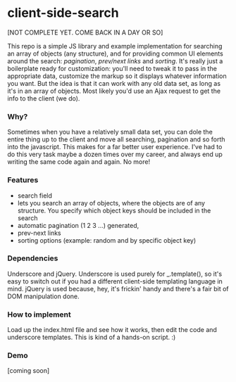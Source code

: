 # client-side-search

[NOT COMPLETE YET. COME BACK IN A DAY OR SO]

This repo is a simple JS library and example implementation for searching an array of objects (any structure), and for
providing common UI elements around the search: *pagination*, *prev/next links* and *sorting*. It's really just a
boilerplate ready for customization: you'll need to tweak it to pass in the appropriate data, customize the markup
so it displays whatever information you want. But the idea is that it can work with any old data set, as long as it's
in an array of objects. Most likely you'd use an Ajax request to get the info to the client (we do).

### Why?

Sometimes when you have a relatively small data set, you can dole the entire thing up to the client and move all
searching, pagination and so forth into the javascript. This makes for a far better user experience. I've had to do
this very task maybe a dozen times over my career, and always end up writing the same code again and again. No more!

### Features

- search field
- lets you search an array of objects, where the objects are of any structure. You specify which object keys should
be included in the search
- automatic pagination (1 2 3 ...) generated,
- prev-next links
- sorting options (example: random and by specific object key)

### Dependencies

Underscore and jQuery. Underscore is used purely for _.template(), so it's easy to switch out if you had a
different client-side templating language in mind. jQuery is used because, hey, it's frickin' handy and there's a fair bit
of DOM manipulation done.

### How to implement

Load up the index.html file and see how it works, then edit the code and underscore templates. This is kind of a hands-on
script. :)

### Demo

[coming soon]
